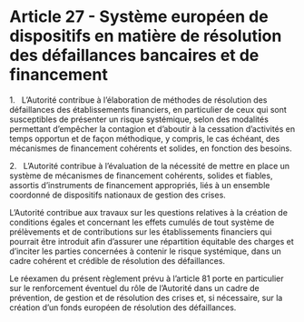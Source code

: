 # Article 27 - Système européen de dispositifs en matière de résolution des défaillances bancaires et de financement


1.   L’Autorité contribue à l’élaboration de méthodes de résolution des défaillances des établissements financiers, en particulier de ceux qui sont susceptibles de présenter un risque systémique, selon des modalités permettant d’empêcher la contagion et d’aboutir à la cessation d’activités en temps opportun et de façon méthodique, y compris, le cas échéant, des mécanismes de financement cohérents et solides, en fonction des besoins.

2.   L’Autorité contribue à l’évaluation de la nécessité de mettre en place un système de mécanismes de financement cohérents, solides et fiables, assortis d’instruments de financement appropriés, liés à un ensemble coordonné de dispositifs nationaux de gestion des crises.

L’Autorité contribue aux travaux sur les questions relatives à la création de conditions égales et concernant les effets cumulés de tout système de prélèvements et de contributions sur les établissements financiers qui pourrait être introduit afin d’assurer une répartition équitable des charges et d’inciter les parties concernées à contenir le risque systémique, dans un cadre cohérent et crédible de résolution des défaillances.

Le réexamen du présent règlement prévu à l’article 81 porte en particulier sur le renforcement éventuel du rôle de l’Autorité dans un cadre de prévention, de gestion et de résolution des crises et, si nécessaire, sur la création d’un fonds européen de résolution des défaillances.
